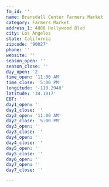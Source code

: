 ```yaml
---
fm_id: ''
name: Bransdall Center Farmers Market
category: Farmers Market
address_1: 4888 Hollywood Blvd
city: Los Angeles
state: California
zipcode: '90027'
phone: ''
website: ''
season_open: ''
season_close: ''
day_open: '2'
time_open: '11:00 AM'
time_close: '5:00 PM'
longitude: '-118.2948'
latitude: '34.1017'
EBT: ''
day1_open: ''
day1_close: ''
day2_open: '11:00 AM'
day2_close: '5:00 PM'
day3_open: ''
day3_close: ''
day4_open: ''
day4_close: ''
day5_open: ''
day5_close: ''
day6_open: ''
day7_open: ''
day7_close: ''

---
```

